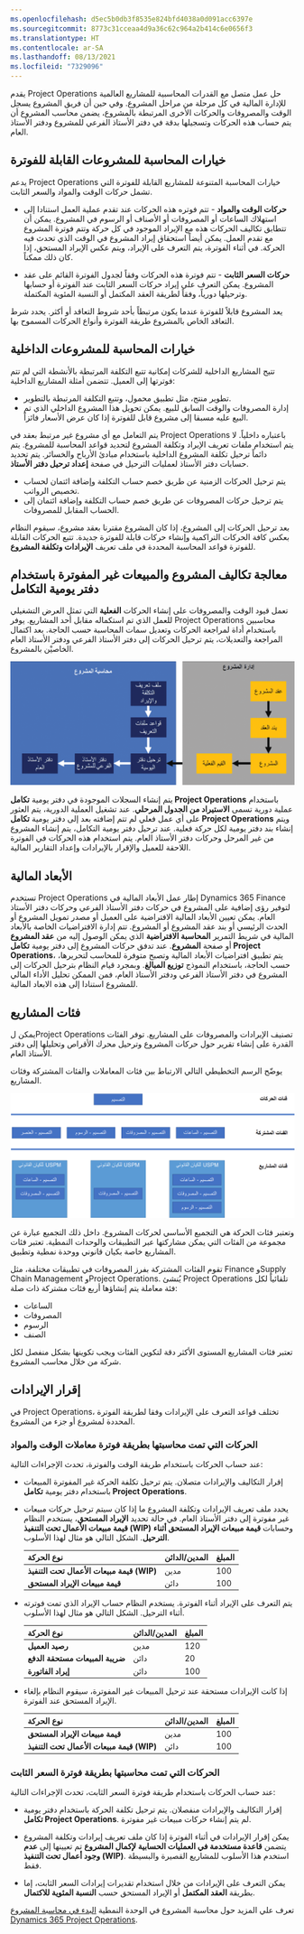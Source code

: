 ```yaml
---
ms.openlocfilehash: d5ec5b0db3f8535e824bfd4038a0d091acc6397e
ms.sourcegitcommit: 8773c31cceaa4d9a36c62c964a2b414c6e0656f3
ms.translationtype: HT
ms.contentlocale: ar-SA
ms.lasthandoff: 08/13/2021
ms.locfileid: "7329096"
---
```

يقدم Project Operations حل عمل متصل مع القدرات المحاسبية للمشاريع العالمية للإدارة المالية في كل مرحلة من مراحل المشروع. وفي حين أن فريق المشروع يسجل الوقت والمصروفات والحركات الأخرى المرتبطة بالمشروع، يضمن محاسب المشروع أن يتم حساب هذه الحركات وتسجيلها بدقة في دفتر الأستاذ الفرعي للمشروع ودفتر الأستاذ العام.

## <a name="accounting-options-for-billable-projects"></a>خيارات المحاسبة للمشروعات القابلة للفوترة

يدعم Project Operations خيارات المحاسبة المتنوعة للمشاريع القابلة للفوترة التي تشمل حركات الوقت والمواد والسعر الثابت.

- **حركات الوقت والمواد** - تتم فوتره هذه الحركات عند تقدم عملية العمل استنادا إلى استهلاك الساعات أو المصروفات أو الأصناف أو الرسوم في المشروع. يمكن أن تتطابق تكاليف الحركات هذه مع الإيراد الموجود في كل حركة وتتم فوترة المشروع مع تقدم العمل. يمكن أيضاً استحقاق إيراد المشروع في الوقت الذي تحدث فيه الحركة. في أثناء الفوترة، يتم التعرف على الإيراد، ويتم عكس الإيراد المستحق، إذا كان ذلك ممكناً.
 
- **حركات السعر الثابت** - تتم فوترة هذه الحركات وفقاً لجدول الفوترة القائم على عقد المشروع. يمكن التعرف على إيراد حركات السعر الثابت عند الفوترة أو حسابها وترحيلها دورياً، وفقاً لطريقة العقد المكتمل أو النسبة المئوية المكتملة.


يعد المشروع قابلاً للفوترة عندما يكون مرتبطاً بأحد شروط التعاقد أو أكثر. يحدد شرط التعاقد الخاص بالمشروع طريقة الفوترة وأنواع الحركات المسموح بها.

## <a name="accounting-options-for-internal-projects"></a>خيارات المحاسبة للمشروعات الداخلية

تتيح المشاريع الداخلية للشركات إمكانية تتبع التكلفة المرتبطة بالأنشطة التي لم تتم فوترتها إلى العميل. تتضمن أمثلة المشاريع الداخلية:

- تطوير منتج، مثل تطبيق محمول، وتتبع التكلفة المرتبطة بالتطوير.
- إدارة المصروفات والوقت السابق للبيع. يمكن تحويل هذا المشروع الداخلي الذي تم البيع عليه مسبقا إلى مشروع قابل للفوترة إذا كان عرض الأسعار فائزاً.

يتم التعامل مع أي مشروع غير مرتبط بعقد في Project Operations باعتباره داخلياً. لا يتم استخدام ملفات تعريف الإيراد وتكلفة المشروع لتحديد قواعد المحاسبة للمشروع. يتم دائماً ترحيل تكلفة المشروع الداخلية باستخدام مبادئ الأرباح والخسائر. يتم تحديد حسابات دفتر الأستاذ لعمليات الترحيل في صفحة **إعداد ترحيل دفتر الأستاذ**.

- يتم ترحيل الحركات الزمنية عن طريق خصم حساب التكلفة وإضافة ائتمان لحساب تخصيص الرواتب.
- يتم ترحيل حركات المصروفات عن طريق خصم حساب التكلفة وإضافة ائتمان إلى الحساب المقابل للمصروفات.

بعد ترحيل الحركات إلى المشروع، إذا كان المشروع مقترنا بعقد مشروع، سيقوم النظام بعكس كافة الحركات التراكمية وإنشاء حركات قابلة للفوترة جديدة. تتبع الحركات القابلة للفوترة قواعد المحاسبة المحددة في ملف تعريف **الإيرادات وتكلفة المشروع**.

## <a name="process-project-costs-and-unbilled-sales-with-the-integration-journal"></a>معالجة تكاليف المشروع والمبيعات غير المفوترة باستخدام دفتر يومية التكامل

تعمل قيود الوقت والمصروفات على إنشاء الحركات **الفعلية** التي تمثل العرض التشغيلي للعمل الذي تم استكماله مقابل أحد المشاريع. يوفر Project Operations محاسبين باستخدام أداة لمراجعة الحركات وتعديل سمات المحاسبة حسب الحاجة. بعد اكتمال المراجعة والتعديلات، يتم ترحيل الحركات إلى دفتر الأستاذ الفرعي ودفتر الأستاذ العام الخاصيْن بالمشروع. 

 
![ رسم تخطيطي يوضح تكامل إدارة المشروعات وحسابات المشروع.](../media/integration-journal-diagram-1-c.png)

يتم إنشاء السجلات الموجودة في دفتر يومية **تكامل Project Operations** باستخدام عملية دورية تسمى **الاستيراد من الجدول المرحلي**. عند تشغيل العملية الدورية، يتم العثور على أي عمل فعلي لم تتم إضافته بعد إلى دفتر يومية **تكامل Project Operations** ويتم إنشاء بند دفتر يومية لكل حركة فعلية. عند ترحيل دفتر يومية التكامل، يتم إنشاء المشروع من غير المرحل وحركات دفتر الأستاذ العام. يتم استخدام هذه الحركات في الفوترة اللاحقة للعميل والإقرار بالإيرادات وإعداد التقارير المالية.

## <a name="financial-dimensions"></a>الأبعاد المالية
تستخدم Project Operations إطار عمل الأبعاد المالية في Dynamics 365 Finance لتوفير رؤى إضافية على المشروع في حركات دفتر الأستاذ الفرعي وحركات دفتر الأستاذ العام. يمكن تعيين الأبعاد المالية الافتراضية على العميل أو مصدر تمويل المشروع أو الحدث الرئيسي أو بند عقد المشروع أو المشروع. تتم إدارة الافتراضيات الخاصة بالأبعاد المالية في شريط التمرير **المحاسبة الافتراضية** الذي يمكن الوصول إليه من **عقد المشروع** أو صفحة **المشروع**. عند تدفق حركات المشروع إلى دفتر يومية **تكامل Project Operations**، يتم تطبيق افتراضيات الأبعاد المالية وتصبح متوفرة للمحاسب لتحريرها، حسب الحاجة، باستخدام النموذج **توزيع المبالغ**. وبمجرد قيام النظام بترحيل الحركات إلى المشروع في دفتر الأستاذ الفرعي ودفتر الأستاذ العام، فمن الممكن تحليل الأداء المالي للمشروع استنادا إلى هذه الابعاد المالية. 

## <a name="project-categories"></a>فئات المشاريع
يمكن لProject Operations تصنيف الإيرادات والمصروفات على المشاريع. توفر الفئات القدرة على إنشاء تقرير حول حركات المشروع وترحيل محرك الأقراص وتحليلها إلى دفتر الأستاذ العام.

يوضّح الرسم التخطيطي التالي الارتباط بين فئات المعاملات والفئات المشتركة وفئات المشاريع.

![مخطط الحركات والحركات المشتركة وفئات المشاريع.](../media/project-categories-1-c.png)

وتعتبر فئات الحركة هي التجميع الأساسي لحركات المشروع. داخل ذلك التجميع عبارة عن مجموعة من الفئات التي يمكن مشاركتها عبر التطبيقات والوحدات النمطية. تعتبر فئات المشاريع خاصة بكيان قانوني ووحدة نمطية وتطبيق.

تقوم الفئات المشتركة بفرز المصروفات في تطبيقات مختلفة، مثل Finance وSupply Chain Management وProject Operations. يُنشئ Project Operations تلقائياً لكل فئة معاملة يتم إنشاؤها أربع فئات مشتركة ذات صلة: 

- الساعات‬
- المصروفات
- الرسوم
- الصنف

تعتبر فئات المشاريع المستوى الأكثر دقة لتكوين الفئات ويجب تكوينها بشكل منفصل لكل شركة من خلال محاسب المشروع.

## <a name="revenue-recognition"></a>إقرار الإيرادات

في Project Operations، تختلف قواعد التعرف على الإيرادات وفقا لطريقة الفوترة المحددة لمشروع أو جزء من المشروع.

### <a name="transactions-accounted-with-the-time-and-material-billing-method"></a>الحركات التي تمت محاسبتها بطريقة فوترة معاملات الوقت والمواد

عند حساب الحركات باستخدام طريقة الوقت والفوترة، تحدث الإجراءات التالية:

- إقرار التكاليف والإيرادات متصلان. يتم ترحيل تكلفة الحركة غير المفوترة المبيعات باستخدام دفتر يومية **تكامل Project Operations**.
- يحدد ملف تعريف الإيرادات وتكلفة المشروع ما إذا كان سيتم ترحيل حركات مبيعات غير مفوترة إلى دفتر الأستاذ العام. في حالة تحديد **الإيراد المستحق**، يستخدم النظام **قيمة مبيعات الأعمال تحت التنفيذ (WIP)** وحسابات **قيمة مبيعات الإيراد المستحق أثناء الترحيل**. الشكل التالي هو مثال لهذا الأسلوب.

    | **نوع الحركة** | **المدين/الدائن** | **المبلغ** |
    | ------------- | ------------- |------------- |
     | **قيمة مبيعات الأعمال تحت التنفيذ (WIP)** | مدين | 100|
    | **قيمة مبيعات الإيراد المستحق** | دائن‬ | 100|

- يتم التعرف على الإيراد أثناء الفوترة. يستخدم النظام حساب الإيراد الذي تمت فوترته أثناء الترحيل. الشكل التالي هو مثال لهذا الأسلوب.


    | **نوع الحركة** | **المدين/الدائن** | **المبلغ**|
     | ------------- | ------------- |------------- |
     | **رصيد العميل** | مدين | 120|
     | **ضريبة المبيعات مستحقة الدفع** | دائن‬ | 20|
    | **إيراد الفاتورة** | دائن‬ | 100|

- إذا كانت الإيرادات مستحقة عند ترحيل المبيعات غير المفوترة، سيقوم النظام بإلغاء الإيراد المستحق عند الفوترة.

    | **نوع الحركة** | **المدين/الدائن** | **المبلغ**|
     | ------------- | ------------- |------------- |
     | **قيمة مبيعات الإيراد المستحق** | مدين | 100|
     | **قيمة مبيعات الأعمال تحت التنفيذ (WIP)** | دائن‬ | 100|


### <a name="transactions-accounted-with-the-fixed-price-billing-method"></a>الحركات التي تمت محاسبتها بطريقة فوترة السعر الثابت

عند حساب الحركات باستخدام طريقة فوترة السعر الثابت، تحدث الإجراءات التالية:

- إقرار التكاليف والإيرادات منفصلان. يتم ترحيل تكلفة الحركة باستخدام دفتر يومية **تكامل Project Operations**. لم يتم إنشاء حركات مبيعات غير مفوترة.

- يمكن إقرار الإيرادات في أثناء الفوترة إذا كان ملف تعريف إيرادات وتكلفة المشروع يتضمن **قاعدة مستخدمة في العمليات الحسابية لإكمال المشروع** تم تعيينها إلى **عدم وجود أعمال تحت التنفيذ (WIP)**. استخدم هذا الأسلوب للمشاريع القصيرة والبسيطة فقط.

- يمكن التعرف على الإيرادات من خلال استخدام تقديرات إيرادات السعر الثابت، إما بطريقة **العقد المكتمل** أو الإيراد المستحق حسب **النسبة المئوية للاكتمال**.

تعرف علي المزيد حول محاسبة المشروع في الوحدة النمطية [البدء في محاسبة المشروع Dynamics 365 Project Operations](/learn/modules/get-started-project-accounting/?azure-portal=true).
